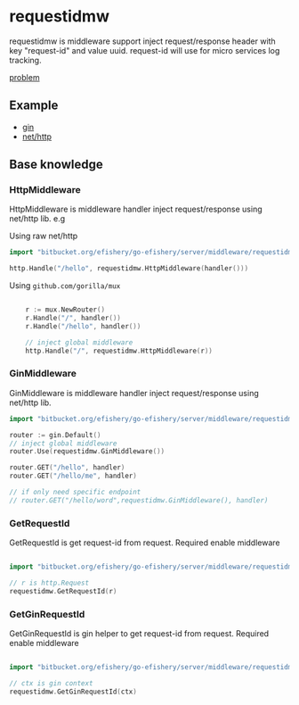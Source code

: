 # requestidmw 

requestidmw is middleware support inject request/response header with key "request-id" and value uuid. request-id will use for micro services log tracking.

[problem](https://efishery.slack.com/archives/G4XA6GP9R/p1613040548028000)

## Example

- [gin](https://bitbucket.org/efishery/go-efishery/src/master/server/middleware/requestidmw/example/gin/main.go)
- [net/http](https://bitbucket.org/efishery/go-efishery/src/master/server/middleware/requestidmw/example/nethttp/main.go)

## Base knowledge

### HttpMiddleware

HttpMiddleware is middleware handler inject request/response using net/http lib. 
e.g

Using raw net/http
```go
import "bitbucket.org/efishery/go-efishery/server/middleware/requestidmw"

http.Handle("/hello", requestidmw.HttpMiddleware(handler()))
```
Using `github.com/gorilla/mux`
```go

	r := mux.NewRouter()
	r.Handle("/", handler())
	r.Handle("/hello", handler())

	// inject global middleware
	http.Handle("/", requestidmw.HttpMiddleware(r))
```

### GinMiddleware

GinMiddleware is middleware handler inject request/response using net/http lib. 
```go
import "bitbucket.org/efishery/go-efishery/server/middleware/requestidmw"

router := gin.Default()
// inject global middleware
router.Use(requestidmw.GinMiddleware())

router.GET("/hello", handler)
router.GET("/hello/me", handler)

// if only need specific endpoint
// router.GET("/hello/word",requestidmw.GinMiddleware(), handler)
```



### GetRequestId

GetRequestId is get request-id from request.
Required enable middleware 

```go

import "bitbucket.org/efishery/go-efishery/server/middleware/requestidmw"

// r is http.Request
requestidmw.GetRequestId(r)
```


### GetGinRequestId

GetGinRequestId is gin helper to get request-id from request.
Required enable middleware 

```go

import "bitbucket.org/efishery/go-efishery/server/middleware/requestidmw"

// ctx is gin context
requestidmw.GetGinRequestId(ctx)
```
